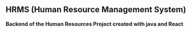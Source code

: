 ## HRMS (Human Resource Management System)

**Backend of the Human Resources Project created with java and React**

